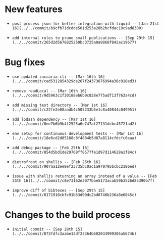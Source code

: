 
# New features

-     post process json for better integration with liquid -- [Jan 21st 16](../../commit/b9cfb71dcdde501d253a20b2bcfdac19c9ad8300)
-     add internal rules to prune small publications -- [Sep 29th 15](../../commit/265d2d5676825250bc3725a0a9868f842ac19677)

# Bug fixes

-     use updated zaccaria-cli -- [Mar 16th 16](../../commit/ced5312854329de267f24373676994a36c910ed3)
-     remove readLocal -- [Mar 16th 16](../../commit/9d5963c1f30188eb6b9c828e775adf13f763a4cd)
-     add missing test directory -- [Mar 1st 16](../../commit/c22fe2e08aadb4c505233b5e1c8a40844c049951)
-     add lodash dependency -- [Mar 1st 16](../../commit/0ee7b6b9b4f2525a6e747af27131dcbc45721ad2)
-     env setup for continuous development tests -- [Mar 1st 16](../../commit/18e6cd2d05168c8f4884b5d87a8114cfdcfc0eaa)
-     add debug package -- [Feb 25th 16](../../commit/854d5bd1de29768ff8577fe1d97d114628a1f84c)
-     dietrofront on shelljs -- [Feb 25th 16](../../commit/907aa12ee8ef23735bc0ac1a970795bcbc2186ed)
-     issue with shelljs returning an array instead of a value -- [Feb 25th 16](../../commit/c8e73162e3077bae5173acab59b3526d85390b7f)
-     improve diff of bibtexes -- [Sep 29th 15](../../commit/0171910cbfc91b53d00dc2bd8740b236a8e6045c)

# Changes to the build process

-     initial commit -- [Sep 28th 15](../../commit/873fdfc3aabe13df23364b602034999305a5674b)
